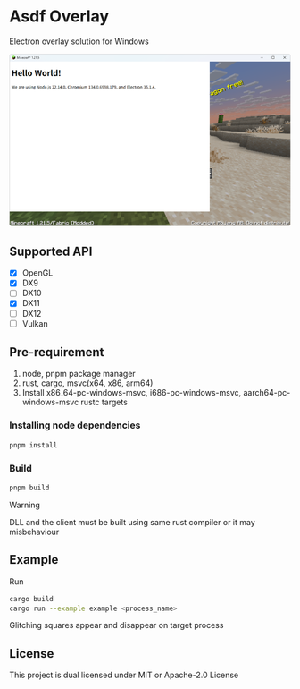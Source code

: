 # Asdf Overlay
Electron overlay solution for Windows

![Screenshot](assets/example.png)

## Supported API
* [x] OpenGL
* [x] DX9
* [ ] DX10
* [x] DX11
* [ ] DX12
* [ ] Vulkan

## Pre-requirement
1. node, pnpm package manager
2. rust, cargo, msvc(x64, x86, arm64)
3. Install x86_64-pc-windows-msvc, i686-pc-windows-msvc, aarch64-pc-windows-msvc rustc targets

### Installing node dependencies
```bash
pnpm install
```

### Build
```bash
pnpm build
```

> [!WARNING]
> DLL and the client must be built using same rust compiler or it may misbehaviour

## Example
Run
```bash
cargo build
cargo run --example example <process_name>
```
Glitching squares appear and disappear on target process

## License
This project is dual licensed under MIT or Apache-2.0 License
